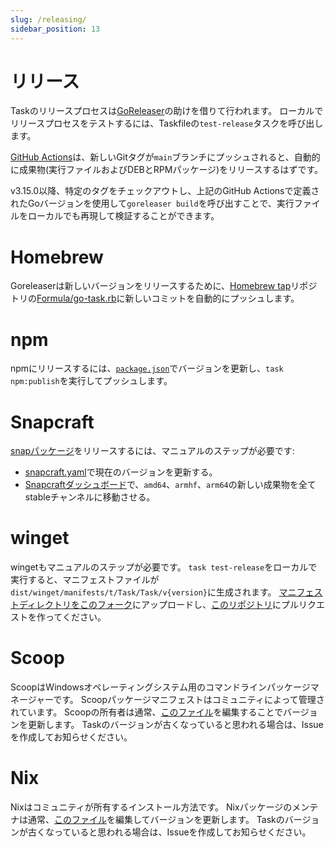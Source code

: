 ```yaml
---
slug: /releasing/
sidebar_position: 13
---
```


# リリース

Taskのリリースプロセスは[GoReleaser][goreleaser]の助けを借りて行われます。 ローカルでリリースプロセスをテストするには、Taskfileの`test-release`タスクを呼び出します。

[GitHub Actions](https://github.com/go-task/task/actions)は、新しいGitタグが`main`ブランチにプッシュされると、自動的に成果物(実行ファイルおよびDEBとRPMパッケージ)をリリースするはずです。

v3.15.0以降、特定のタグをチェックアウトし、上記のGitHub Actionsで定義されたGoバージョンを使用して`goreleaser build`を呼び出すことで、実行ファイルをローカルでも再現して検証することができます。

# Homebrew

Goreleaserは新しいバージョンをリリースするために、[Homebrew tap][homebrewtap]リポジトリの[Formula/go-task.rb][gotaskrb]に新しいコミットを自動的にプッシュします。

# npm

npmにリリースするには、[`package.json`][packagejson]でバージョンを更新し、`task npm:publish`を実行してプッシュします。

# Snapcraft

[snapパッケージ][snappackage]をリリースするには、マニュアルのステップが必要です:

- [snapcraft.yaml][snapcraftyaml]で現在のバージョンを更新する。
- [Snapcraftダッシュボード][snapcraftdashboard]で、`amd64`、`armhf`、`arm64`の新しい成果物を全てstableチャンネルに移動させる。

# winget

wingetもマニュアルのステップが必要です。 `task test-release`をローカルで実行すると、マニフェストファイルが`dist/winget/manifests/t/Task/Task/v{version}`に生成されます。 [マニフェストディレクトリをこのフォーク](https://github.com/go-task/winget-pkgs/tree/master/manifests/t/Task/Task)にアップロードし、[このリポジトリ](https://github.com/microsoft/winget-pkgs)にプルリクエストを作ってください。

# Scoop

ScoopはWindowsオペレーティングシステム用のコマンドラインパッケージマネージャーです。 Scoopパッケージマニフェストはコミュニティによって管理されています。 Scoopの所有者は通常、[このファイル](https://github.com/ScoopInstaller/Main/blob/master/bucket/task.json)を編集することでバージョンを更新します。 Taskのバージョンが古くなっていると思われる場合は、Issueを作成してお知らせください。

# Nix

Nixはコミュニティが所有するインストール方法です。 Nixパッケージのメンテナは通常、[このファイル](https://github.com/NixOS/nixpkgs/blob/nixos-unstable/pkgs/development/tools/go-task/default.nix)を編集してバージョンを更新します。 Taskのバージョンが古くなっていると思われる場合は、Issueを作成してお知らせください。

<!-- prettier-ignore-start -->

<!-- prettier-ignore-end -->
[goreleaser]: https://goreleaser.com/
[homebrewtap]: https://github.com/go-task/homebrew-tap
[gotaskrb]: https://github.com/go-task/homebrew-tap/blob/master/Formula/go-task.rb
[packagejson]: https://github.com/go-task/task/blob/main/package.json#L3
[snappackage]: https://github.com/go-task/snap
[snapcraftyaml]: https://github.com/go-task/snap/blob/master/snap/snapcraft.yaml#L2
[snapcraftdashboard]: https://snapcraft.io/task/releases
